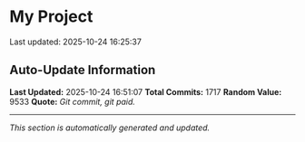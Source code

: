 # My Project


Last updated: 2025-10-24 16:25:37




























































































































































































































































































































































































































































































































































































































































































































































































































































































































































































































































































































































































































































































































































































































































































































































































































































































































































































































































































































































































































































































































































































## Auto-Update Information

**Last Updated:** 2025-10-24 16:51:07
**Total Commits:** 1717
**Random Value:** 9533
**Quote:** _Git commit, git paid._

---
_This section is automatically generated and updated._